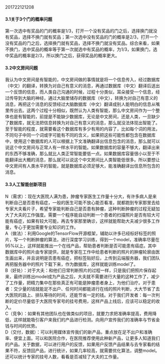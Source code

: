 201722121208
#### 3.1关于3个门的概率问题
第一次选中有奖品的门的概率是1/3，打开一个没有奖品的门之后，选择换门就没有奖品，选择不换门就有奖品；第一次选中没有奖品的门的概率是2/3，打开一个没有奖品的门之后，选择换门就有奖品，选择不换门就没有奖品。综合来看，如果不换门，选中奖品的概率等于第一次就选中有奖品的概率，为1/3，如果换门，选中奖品的概率是2/3，所以换门之后，获得奖品的概率更大。
#### 3.2中文房间问题
我认为中文房间是有智能的，中文房间做的事情就是将一个信息传入，经过数据库（中文）的翻译，转换为对自己有意义的消息，再通过数据库（中文）翻译后送出一个反馈的信息，而人类自己沟通的时候，过程十分类似，耳朵接受一个信息，经过传导到大脑的神经，通过大脑里储存的数据库（中文），转换为对自己有意义的消息，再把这个消息的反馈经过大脑数据库（中文）翻译成别人能明白的信息从嘴里传出去。这两个过程十分相似，既然认为人类有智能，那么中文房间作为一个整体也是有智能的，前提是不能缺少数据库，无论是中文房间，还是人类，一旦缺少了数据库，就无法把信息转换为对自己有意义的消息，那么就没法体现出智能了。至于智能的程度，就需要看这个数据库有多少有用的内容了，比如每个词的用法，不同句子中同一个词或字可能有不同的含义，如果把这些可能性都包含在数据库中，使用这个数据库的人可以根据上下文准确翻译出信息包含的消息，那么就可以说这个中文房间与正常人有一样水平的智能。如果数据库的容量不够大，翻译出来的东西不够准确，那么就比人类正常智能要低一点。如果数据库容量很小以至于不能翻译出大概的消息，那么就可以说这个中文房间比人类智能低很多。所以要想让中文房间有人类水平的智能，就是数据库必须足够大，能准确翻译出信息所包含的消息。
#### 3.3人工智能创新项目
N（需求）：现在大医院人满为患，肿瘤专家医生工作量十分大，有许多病人是来判断自己是否患有癌症，一般的医生可能不放心能否看准，就都跑到专家那里去给专家大夫看片子，希望专家能判断自己是否患有肿瘤，这种判断肿瘤的过程无疑加大了大夫的工作强度。需要一个程序能自动判断一个患者的扫描照片是否有较大可能有癌症，如果有较大可能，再去专家那里确诊，这样就能帮助大夫减少很多工作量，专心于更加需要专业知识的工作。  
A（做法）：利用Google的TensorFlow开源框架，辅助以许多已经标好标签的照片，写一个判断肿瘤的算法，进行深度学习训练，得到一个model，准确率尽量在95%以上，这样就能推出一个在线产品，帮助患者判断是否可能患有癌症。其中数据库中的照片由专家提供，就是专家在工作中给患者判断的照片的肿瘤轮廓由医生画出来，并且说明是否患有癌症，把标签贴好后，上传到云端服务器，我们团队再把服务器中的照片下载下来，作为数据库，这样就能训练model了。  
B（好处）：对于大夫：和他们日常判断照片的过程一样，只是我们把照片保存起来，最终训练出model成为产品之后，大夫就不需要进行大量的这种工作了，减少了工作量，把精力集中在那些真正有可能是肿瘤患者身上，为他们治疗。对于患者：交少量的钱就能足不出户、任何时间都能进行在线的照片判断，大大节省了去大医院的路上、排队等待的时间，还能节省一定的钱。对于我们开发者：每一次判断的定价尽量低于大医院专家号的挂号费用，这样产品上线后，应该可以稳定的收入。  
C（竞争）：如果有其他团队也在做类似的项目，就要力求把准确率提高，费用降低，这样就能吸引客户来我们的产品进行检测。向用户宣传我们的准确率与节省金钱与时间的优势。  
D（交付，数据）：可以利用媒体宣传我们的新产品，重点放在足不出户和准确率、便宜上面。可以和医院合作，在医院推荐使用此种新产品，让更多人知道我们的产品。关于数据，可以进行用户的反馈，如果用户反馈产品结果与去专家看的结果不符，反馈回产品，进行统计，如果几率较高，就需要优化算法，调整model。还可以统计专家的挂号人数，看看是否减轻了大夫的工作量。  
